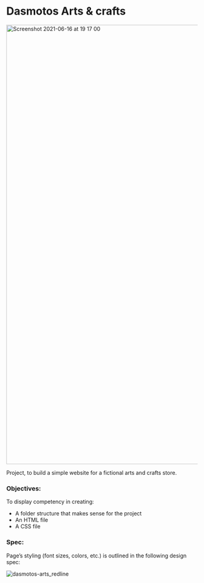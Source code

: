 # Dasmotos Arts & crafts

<img width="1155" alt="Screenshot 2021-06-16 at 19 17 00" src="https://user-images.githubusercontent.com/33905131/122271795-b848c780-ced7-11eb-9e13-b12ae1978912.png">

Project, to build a simple website for a fictional arts and crafts store.

### Objectives:
To display competency in creating:
+ A folder structure that makes sense for the project
+ An HTML file
+ A CSS file

### Spec:
Page’s styling (font sizes, colors, etc.) is outlined in the following design spec:

![dasmotos-arts_redline](https://user-images.githubusercontent.com/33905131/122273334-3a85bb80-ced9-11eb-88f3-dba13d3827a4.jpg)

